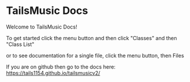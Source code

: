 # TailsMusic Docs

Welcome to TailsMusic Docs!

To get started click the menu button and then click "Classes" and then "Class List"


or to see documentation for a single file, click the menu button, then Files



If you are on github then go to the docs here: https://tails1154.github.io/tailsmusicv2/
